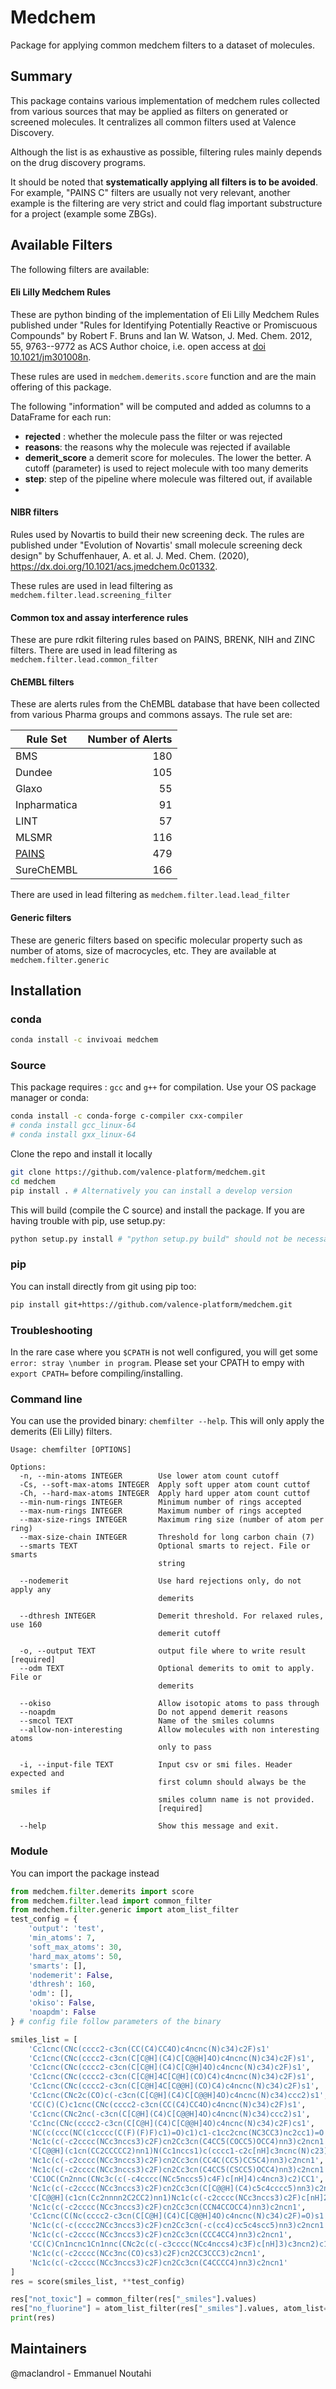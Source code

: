 Medchem
===================

Package for applying common medchem filters to a dataset of molecules.

## Summary

This package contains various implementation of medchem rules collected from various sources that may be applied as filters on generated or screened molecules. It centralizes all common filters used at Valence Discovery.

Although the list is as exhaustive as possible, filtering rules mainly depends on the drug discovery programs. 

It should be noted that **systematically applying all filters is to be avoided**. For example, "PAINS C" filters are usually not very relevant, another example is the filtering are very strict and could flag important substructure for a project (example some ZBGs).


## Available Filters

The following filters are available:

#### **Eli Lilly Medchem Rules**

These are python binding of the implementation of Eli Lilly Medchem Rules published under "Rules for Identifying Potentially Reactive or Promiscuous Compounds" by Robert F. Bruns and Ian W. Watson, J. Med. Chem. 2012, 55, 9763--9772 as ACS Author choice, i.e. open access at [doi 10.1021/jm301008n](https://doi.org/10.1021/jm301008n).

These rules are used in `medchem.demerits.score` function and are the main offering of this package.

The following "information" will be computed and added as columns to a DataFrame for each run:

- **rejected** : whether the molecule pass the filter or was rejected
- **reasons**: the reasons why the molecule was rejected if available
- **demerit_score** a demerit score for molecules. The lower the better. A cutoff (parameter) is used to reject molecule with too many demerits
- **step**: step of the pipeline where molecule was filtered out, if available
- 
#### NIBR filters

Rules used by Novartis to build their new screening deck. The rules are published under "Evolution of Novartis' small molecule screening deck design" by Schuffenhauer, A. et al. J. Med. Chem. (2020), https://dx.doi.org/10.1021/acs.jmedchem.0c01332. 

These rules are used in lead filtering as `medchem.filter.lead.screening_filter`

#### Common tox and assay interference rules

These are pure rdkit filtering rules based on PAINS, BRENK, NIH and ZINC filters. There are used in lead filtering as `medchem.filter.lead.common_filter`

#### ChEMBL filters

These are alerts rules from the ChEMBL database that have been collected from various Pharma groups and commons assays. The rule set are:

| Rule Set                                                | Number of Alerts |
| ------------------------------------------------------- | ---------------: |
| BMS                                                     |              180 |
| Dundee                                                  |              105 |
| Glaxo                                                   |               55 |
| Inpharmatica                                            |               91 |
| LINT                                                    |               57 |
| MLSMR                                                   |              116 |
| [PAINS](https://pubs.acs.org/doi/abs/10.1021/jm901137j) |              479 |
| SureChEMBL                                              |              166 |

There are used in lead filtering as `medchem.filter.lead.lead_filter`

#### Generic filters

These are generic filters based on specific molecular property such as number of atoms, size of macrocycles, etc. They are available at `medchem.filter.generic`
## Installation

### conda

```bash
conda install -c invivoai medchem
``` 

### Source
This package requires : `gcc` and `g++` for compilation. Use your OS package manager or conda:

```bash
conda install -c conda-forge c-compiler cxx-compiler
# conda install gcc_linux-64 
# conda install gxx_linux-64
```

Clone the repo and install it locally
```bash
git clone https://github.com/valence-platform/medchem.git
cd medchem 
pip install . # Alternatively you can install a develop version
```

This will build (compile the C source) and install the package. If you are having trouble with pip, use setup.py:

```bash
python setup.py install # "python setup.py build" should not be necessary

```
### pip
You can install directly from git using pip too:

```bash
pip install git+https://github.com/valence-platform/medchem.git
``` 

### Troubleshooting

In the rare case where you `$CPATH` is not well configured, you will get some `error: stray \number in program`. 
Please set your CPATH to empy with `export CPATH=` before compiling/installing.

### Command line
You can use the provided binary: ```chemfilter --help```. This will only apply the demerits (Eli Lilly) filters.
```
Usage: chemfilter [OPTIONS]

Options:
  -n, --min-atoms INTEGER        Use lower atom count cutoff
  -Cs, --soft-max-atoms INTEGER  Apply soft upper atom count cuttof
  -Ch, --hard-max-atoms INTEGER  Apply hard upper atom count cuttof
  --min-num-rings INTEGER        Minimum number of rings accepted
  --max-num-rings INTEGER        Maximum number of rings accepted
  --max-size-rings INTEGER       Maximum ring size (number of atom per ring)
  --max-size-chain INTEGER       Threshold for long carbon chain (7)
  --smarts TEXT                  Optional smarts to reject. File or smarts
                                 string

  --nodemerit                    Use hard rejections only, do not apply any
                                 demerits

  --dthresh INTEGER              Demerit threshold. For relaxed rules, use 160
                                 demerit cutoff

  -o, --output TEXT              output file where to write result  [required]
  --odm TEXT                     Optional demerits to omit to apply. File or
                                 demerits

  --okiso                        Allow isotopic atoms to pass through
  --noapdm                       Do not append demerit reasons
  --smcol TEXT                   Name of the smiles columns
  --allow-non-interesting        Allow molecules with non interesting atoms
                                 only to pass

  -i, --input-file TEXT          Input csv or smi files. Header expected and
                                 first column should always be the smiles if
                                 smiles column name is not provided.
                                 [required]

  --help                         Show this message and exit.
```

### Module
You can import the package instead 

```python
from medchem.filter.demerits import score
from medchem.filter.lead import common_filter
from medchem.filter.generic import atom_list_filter
test_config = {
    'output': 'test',
    'min_atoms': 7,
    'soft_max_atoms': 30,
    'hard_max_atoms': 50,
    'smarts': [],
    'nodemerit': False,
    'dthresh': 160,
    'odm': [],
    'okiso': False,
    'noapdm': False
} # config file follow parameters of the binary

smiles_list = [
    'Cc1cnc(CNc(cccc2-c3cn(CC(C4)CC4O)c4ncnc(N)c34)c2F)s1'
    'Cc1cnc(CNc(cccc2-c3cn(C[C@H](C4)C[C@@H]4O)c4ncnc(N)c34)c2F)s1',
    'Cc1cnc(CNc(cccc2-c3cn(C[C@H](C4)C[C@H]4O)c4ncnc(N)c34)c2F)s1',
    'Cc1cnc(CNc(cccc2-c3cn(C[C@H]4C[C@H](CO)C4)c4ncnc(N)c34)c2F)s1',
    'Cc1cnc(CNc(cccc2-c3cn(C[C@H]4C[C@@H](CO)C4)c4ncnc(N)c34)c2F)s1',
    'Cc1cnc(CNc2c(CO)c(-c3cn(C[C@H](C4)C[C@@H]4O)c4ncnc(N)c34)ccc2)s1',
    'CC(C)(C)c1cnc(CNc(cccc2-c3cn(CC(C4)CC4O)c4ncnc(N)c34)c2F)s1',
    'Cc1cnc(CNc2nc(-c3cn(C[C@H](C4)C[C@@H]4O)c4ncnc(N)c34)ccc2)s1',
    'Cc1nc(CNc(cccc2-c3cn(C[C@H](C4)C[C@@H]4O)c4ncnc(N)c34)c2F)cs1',
    'NC(c(ccc(NC(c1cccc(C(F)(F)F)c1)=O)c1)c1-c1cc2cnc(NC3CC3)nc2cc1)=O',
    'Nc1c(c(-c2cccc(NCc3nccs3)c2F)cn2Cc3cn(C4CC5(COCC5)OCC4)nn3)c2ncn1',
    'C[C@@H](c1cn(CC2CCCCC2)nn1)N(Cc1nccs1)c(cccc1-c2c[nH]c3ncnc(N)c23)c1F',
    'Nc1c(c(-c2cccc(NCc3nccs3)c2F)cn2Cc3cn(CC4C(CC5)CC5C4)nn3)c2ncn1',
    'Nc1c(c(-c2cccc(NCc3nccs3)c2F)cn2Cc3cn(C4CC5(CSCC5)OCC4)nn3)c2ncn1',
    'CC1OC(Cn2nnc(CNc3c(c(-c4cccc(NCc5nccs5)c4F)c[nH]4)c4ncn3)c2)CC1',
    'Nc1c(c(-c2cccc(NCc3nccs3)c2F)cn2Cc3cn(C[C@@H](C4)c5c4cccc5)nn3)c2ncn1',
    'C[C@@H](c1cn(Cc2nnnn2C2CC2)nn1)Nc1c(c(-c2cccc(NCc3nccs3)c2F)c[nH]2)c2ncn1',
    'Nc1c(c(-c2cccc(NCc3nccs3)c2F)cn2Cc3cn(CCN4CCOCC4)nn3)c2ncn1',
    'Cc1cnc(C(Nc(cccc2-c3cn(C[C@H](C4)C[C@@H]4O)c4ncnc(N)c34)c2F)=O)s1',
    'Nc1c(c(-c(cccc2NCc3nccs3)c2F)cn2Cc3cn(-c(cc4)cc5c4scc5)nn3)c2ncn1',
    'Nc1c(c(-c2cccc(NCc3nccs3)c2F)cn2Cc3cn(CCC4CC4)nn3)c2ncn1',
    'CC(C)Cn1ncnc1Cn1nnc(CNc2c(c(-c3cccc(NCc4nccs4)c3F)c[nH]3)c3ncn2)c1',
    'Nc1c(c(-c2cccc(NCc3nc(CO)cs3)c2F)cn2CC3CCC3)c2ncn1',
    'Nc1c(c(-c2cccc(NCc3nccs3)c2F)cn2Cc3cn(C4CCCC4)nn3)c2ncn1'
]
res = score(smiles_list, **test_config)

res["not_toxic"] = common_filter(res["_smiles"].values)
res["no_fluorine"] = atom_list_filter(res["_smiles"].values, atom_list=["F"])
print(res)
```

## Maintainers

@maclandrol - Emmanuel Noutahi
